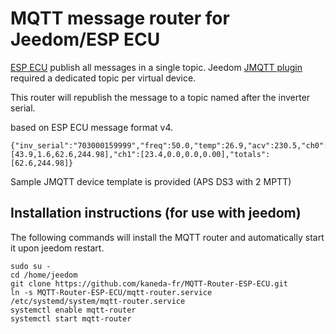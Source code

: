 # MQTT message router for Jeedom/ESP ECU #

[ESP ECU](https://github.com/patience4711/read-APSystems-YC600-QS1-DS3/wiki) publish all messages in a single topic.
Jeedom [JMQTT plugin](https://domotruc.github.io/jMQTT/fr_FR/) required a dedicated topic per virtual device.

This router will republish the message to a topic named after the inverter serial.

based on ESP ECU message format v4.
```
{"inv_serial":"703000159999","freq":50.0,"temp":26.9,"acv":230.5,"ch0":[43.9,1.6,62.6,244.98],"ch1":[23.4,0.0,0.0,0.00],"totals":[62.6,244.98]}
```

Sample JMQTT device template is provided (APS DS3 with 2 MPTT)

## Installation instructions (for use with jeedom) ##

The following commands will install the MQTT router and automatically start it upon jeedom restart.

```
sudo su -
cd /home/jeedom
git clone https://github.com/kaneda-fr/MQTT-Router-ESP-ECU.git
ln -s MQTT-Router-ESP-ECU/mqtt-router.service /etc/systemd/system/mqtt-router.service
systemctl enable mqtt-router 
systemctl start mqtt-router 
```
